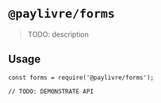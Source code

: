 # `@paylivre/forms`

> TODO: description

## Usage

```
const forms = require('@paylivre/forms');

// TODO: DEMONSTRATE API
```
